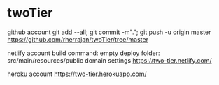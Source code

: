 # twoTier

github account
git add --all; git commit -m"."; git push -u origin master
https://github.com/rherrajan/twoTier/tree/master

netlify account
build command: empty
deploy folder: src/main/resources/public
domain settings
https://two-tier.netlify.com/

heroku account
https://two-tier.herokuapp.com/

